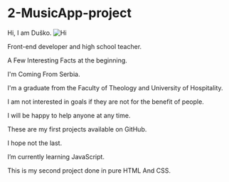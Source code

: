 # 2-MusicApp-project

Hi, I am Duško. ![Hi](https://github.com/Duskorsl/2-MusicApp-project/assets/105879280/9acd676d-24c0-49d7-9937-02fa06cdef5e)


Front-end developer and high school teacher.

A Few Interesting Facts at the beginning.

I'm Coming From Serbia.

I'm a graduate from the Faculty of Theology and University of Hospitality.

I am not interested in goals if they are not for the benefit of people.

I will be happy to help anyone at any time.

These are my first projects available on GitHub.

I hope not the last.

I’m currently learning JavaScript.

This is my second project done in pure HTML And CSS.
